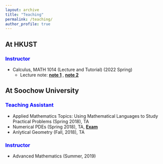```yaml
---
layout: archive
title: "Teaching"
permalink: /teaching/
author_profile: true
---
```

## At HKUST

### <b> <span style="color:blue">Instructor</span> </b>
* Calculus, MATH 1014 (Lecture and Tutorial) (2022 Spring)
	-  Lecture note: <b> <span style="color:green">[note 1](http://stevencjxie8.com/files/HKUST/Lecture_note1.pdf)</span> </b>, <b> <span style="color:green">[note 2](http://stevencjxie8.com/files/HKUST/Lecture_note2.pdf)</span> </b>

## At Soochow University

### <b> <span style="color:blue">Teaching Assistant</span> </b>
* Applied Mathematics Topics: Using Mathematical Languages to Study Practical Problems (Spring 2018), TA
* Numerical PDEs (Spring 2018), TA, <b> <span style="color:red">[Exam](http://stevencjxie8.com/files/exam.pdf)</span> </b>
* Anlytical Geometry (Fall, 2018), TA

### <b> <span style="color:blue">Instructor</span> </b>
* Advanced Mathematics (Summer, 2019)


